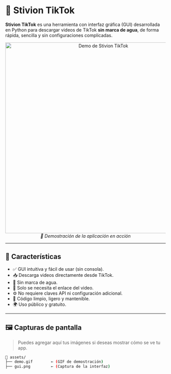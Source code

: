 # 🚀 Stivion TikTok

**Stivion TikTok** es una herramienta con interfaz gráfica (GUI) desarrollada en Python para descargar videos de TikTok **sin marca de agua**, de forma rápida, sencilla y sin configuraciones complicadas.

<div align="center">
  <img src="https://media.giphy.com/media/v1.Y2lkPTc5MGI3NjExbG51Z2J6cXB5ZGlqemxkZ3RzeGhhZWliem9saTZrdWRmcW1mcThwOCZlcD12MV9naWZzX3NlYXJjaCZjdD1n/rfVXCDWJf5FwdCD7hz/giphy.gif" width="600" alt="Demo de Stivion TikTok">
  <br>
  <em>🎥 Demostración de la aplicación en acción</em>
</div>

---

## 🧩 Características

- ✅ GUI intuitiva y fácil de usar (sin consola).
- 📥 Descarga videos directamente desde TikTok.
- 🚫 Sin marca de agua.
- 🔗 Solo se necesita el enlace del video.
- ⚙️ No requiere claves API ni configuración adicional.
- 🧠 Código limpio, ligero y mantenible.
- 🌍 Uso público y gratuito.

---

## 🖼️ Capturas de pantalla

> Puedes agregar aquí tus imágenes si deseas mostrar cómo se ve tu app.

```bash
📁 assets/
├── demo.gif        ← (GIF de demostración)
├── gui.png         ← (Captura de la interfaz)
